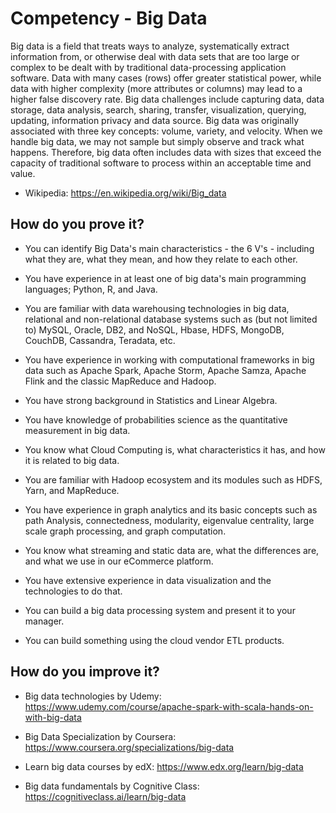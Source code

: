 # Competency - Big Data

Big data is a field that treats ways to analyze, systematically extract information from, or otherwise deal with data sets that are too large or complex to be dealt with by traditional data-processing application software. Data with many cases (rows) offer greater statistical power, while data with higher complexity (more attributes or columns) may lead to a higher false discovery rate. Big data challenges include capturing data, data storage, data analysis, search, sharing, transfer, visualization, querying, updating, information privacy and data source. Big data was originally associated with three key concepts: volume, variety, and velocity. When we handle big data, we may not sample but simply observe and track what happens. Therefore, big data often includes data with sizes that exceed the capacity of traditional software to process within an acceptable time and value.

- Wikipedia: https://en.wikipedia.org/wiki/Big_data

## How do you prove it?

- You can identify Big Data's main characteristics - the 6 V's - including what they are, what they mean, and how they relate to each other.

- You have experience in at least one of big data's main programming languages; Python, R, and Java.

- You are familiar with data warehousing technologies in big data, relational and non-relational database systems such as (but not limited to) MySQL, Oracle, DB2, and NoSQL, Hbase, HDFS, MongoDB, CouchDB, Cassandra, Teradata, etc.

- You have experience in working with computational frameworks in big data such as Apache Spark, Apache Storm, Apache Samza, Apache Flink and the classic MapReduce and Hadoop.

- You have strong background in Statistics and Linear Algebra.

- You have knowledge of probabilities science as the quantitative measurement in big data.

- You know what Cloud Computing is, what characteristics it has, and how it is related to big data.

- You are familiar with Hadoop ecosystem and its modules such as HDFS, Yarn, and MapReduce.

- You have experience in graph analytics and its basic concepts such as path Analysis, connectedness, modularity, eigenvalue centrality, large scale graph processing, and graph computation.

- You know what streaming and static data are, what the differences are, and what we use in our eCommerce platform.

- You have extensive experience in data visualization and the technologies to do that.

- You can build a big data processing system and present it to your manager.

- You can build something using the cloud vendor ETL products.

## How do you improve it?

- Big data technologies by Udemy: https://www.udemy.com/course/apache-spark-with-scala-hands-on-with-big-data

- Big Data Specialization by Coursera: https://www.coursera.org/specializations/big-data

- Learn big data courses by edX: https://www.edx.org/learn/big-data

- Big data fundamentals by Cognitive Class: https://cognitiveclass.ai/learn/big-data
